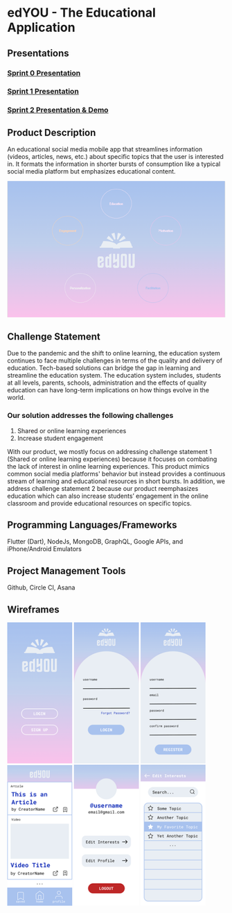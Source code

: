 # edYOU - The Educational Application

## Presentations
### [Sprint 0 Presentation](https://youtu.be/SXnvakehMOw)
### [Sprint 1 Presentation](https://youtu.be/euD2k7JsRis)
### [Sprint 2 Presentation & Demo](https://youtu.be/07hM9DYSllw)

## Product Description 

An educational social media mobile app that streamlines information (videos, articles, news, etc.) about specific topics that the user is interested in. It formats the information in shorter bursts of consumption like a typical social media platform but emphasizes educational content.

<p align="center">
  <img 
    src="/wireframes/Header.png"
  >
</p>

## Challenge Statement
 
Due to the pandemic and the shift to online learning, the education system continues to face multiple challenges in terms of the quality and delivery of education. Tech-based solutions can bridge the gap in learning and streamline the education system. The education system includes, students at all levels, parents, schools, administration and the effects of quality education can have long-term implications on how things evolve in the world.

### Our solution addresses the following challenges

1. Shared or online learning experiences 
2. Increase student engagement

With our product, we mostly focus on addressing challenge statement 1 (Shared or online learning experiences) because it focuses on combating the lack of interest in online learning experiences. This product mimics common social media platforms' behavior but instead provides a continuous stream of learning and educational resources in short bursts. In addition, we address challenge statement 2 because our product reemphasizes education which can also increase students’ engagement in the online classroom and provide educational resources on specific topics.

## Programming Languages/Frameworks

Flutter (Dart), NodeJs, MongoDB, GraphQL, Google APIs, and iPhone/Android Emulators

## Project Management Tools

Github, Circle CI, Asana

## Wireframes
<p float="left">
  <img src="/wireframes/welcomepage.png" width="150" />
  <img src="/wireframes/loginpage.png" width="150" />
  <img src="/wireframes/registrationpage.png" width="150" />
  <img src="/wireframes/homepage.png" width="150" /> 
  <img src="/wireframes/profilepage.png" width="150" />
  <img src="/wireframes/editinterestspage.png" width="150" />
</p>

